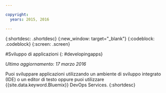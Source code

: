 ```yaml
---

copyright:
  years: 2015, 2016

---
```



{:shortdesc: .shortdesc}
{:new_window: target="_blank"}
{:codeblock: .codeblock}
{:screen: .screen}

#Sviluppo di applicazioni
{: #developingapps}

*Ultimo aggiornamento: 17 marzo 2016*

Puoi sviluppare applicazioni utilizzando un ambiente di sviluppo integrato (IDE) o un editor di testo oppure puoi utilizzare {{site.data.keyword.Bluemix}} DevOps Services.
{:shortdesc} 
